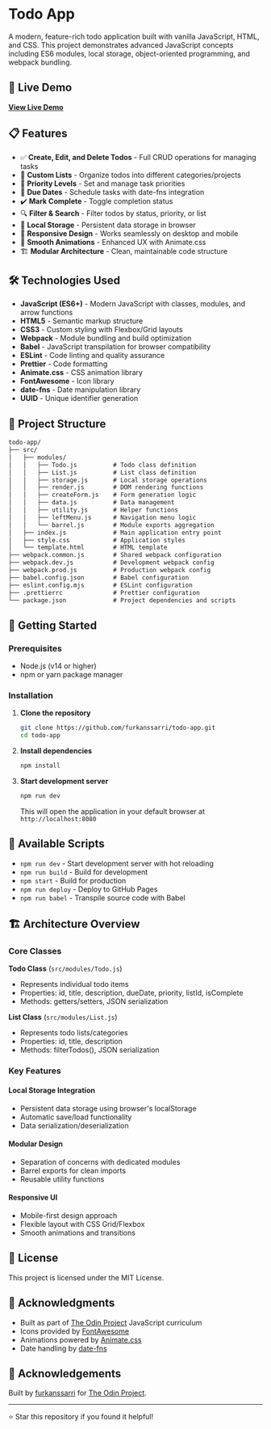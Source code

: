 # Todo App

A modern, feature-rich todo application built with vanilla JavaScript, HTML, and CSS. This project demonstrates advanced JavaScript concepts including ES6 modules, local storage, object-oriented programming, and webpack bundling.

## 🚀 Live Demo

**[View Live Demo](https://furkanssarri.github.io/todo-app/)**

## 📋 Features

-  ✅ **Create, Edit, and Delete Todos** - Full CRUD operations for managing tasks
-  📝 **Custom Lists** - Organize todos into different categories/projects
-  🎯 **Priority Levels** - Set and manage task priorities
-  📅 **Due Dates** - Schedule tasks with date-fns integration
-  ✔️ **Mark Complete** - Toggle completion status
-  🔍 **Filter & Search** - Filter todos by status, priority, or list
-  💾 **Local Storage** - Persistent data storage in browser
-  📱 **Responsive Design** - Works seamlessly on desktop and mobile
-  🎨 **Smooth Animations** - Enhanced UX with Animate.css
-  🏗️ **Modular Architecture** - Clean, maintainable code structure

## 🛠️ Technologies Used

-  **JavaScript (ES6+)** - Modern JavaScript with classes, modules, and arrow functions
-  **HTML5** - Semantic markup structure
-  **CSS3** - Custom styling with Flexbox/Grid layouts
-  **Webpack** - Module bundling and build optimization
-  **Babel** - JavaScript transpilation for browser compatibility
-  **ESLint** - Code linting and quality assurance
-  **Prettier** - Code formatting
-  **Animate.css** - CSS animation library
-  **FontAwesome** - Icon library
-  **date-fns** - Date manipulation library
-  **UUID** - Unique identifier generation

## 📁 Project Structure

```txt
todo-app/
├── src/
│   ├── modules/
│   │   ├── Todo.js          # Todo class definition
│   │   ├── List.js          # List class definition
│   │   ├── storage.js       # Local storage operations
│   │   ├── render.js        # DOM rendering functions
│   │   ├── createForm.js    # Form generation logic
│   │   ├── data.js          # Data management
│   │   ├── utility.js       # Helper functions
│   │   ├── leftMenu.js      # Navigation menu logic
│   │   └── barrel.js        # Module exports aggregation
│   ├── index.js             # Main application entry point
│   ├── style.css            # Application styles
│   └── template.html        # HTML template
├── webpack.common.js        # Shared webpack configuration
├── webpack.dev.js           # Development webpack config
├── webpack.prod.js          # Production webpack config
├── babel.config.json        # Babel configuration
├── eslint.config.mjs        # ESLint configuration
├── .prettierrc              # Prettier configuration
└── package.json             # Project dependencies and scripts
```

## 🚦 Getting Started

### Prerequisites

-  Node.js (v14 or higher)
-  npm or yarn package manager

### Installation

1. **Clone the repository**

   ```bash
   git clone https://github.com/furkanssarri/todo-app.git
   cd todo-app
   ```

2. **Install dependencies**

   ```bash
   npm install
   ```

3. **Start development server**

   ```bash
   npm run dev
   ```

   This will open the application in your default browser at `http://localhost:8080`

## 📜 Available Scripts

-  `npm run dev` - Start development server with hot reloading
-  `npm run build` - Build for development
-  `npm start` - Build for production
-  `npm run deploy` - Deploy to GitHub Pages
-  `npm run babel` - Transpile source code with Babel

## 🏗️ Architecture Overview

### Core Classes

**Todo Class** (`src/modules/Todo.js`)

-  Represents individual todo items
-  Properties: id, title, description, dueDate, priority, listId, isComplete
-  Methods: getters/setters, JSON serialization

**List Class** (`src/modules/List.js`)

-  Represents todo lists/categories
-  Properties: id, title, description
-  Methods: filterTodos(), JSON serialization

### Key Features

#### Local Storage Integration

-  Persistent data storage using browser's localStorage
-  Automatic save/load functionality
-  Data serialization/deserialization

#### Modular Design

-  Separation of concerns with dedicated modules
-  Barrel exports for clean imports
-  Reusable utility functions

#### Responsive UI

-  Mobile-first design approach
-  Flexible layout with CSS Grid/Flexbox
-  Smooth animations and transitions

## 📝 License

This project is licensed under the MIT License.

## 🙏 Acknowledgments

-  Built as part of [The Odin Project](https://www.theodinproject.com/) JavaScript curriculum
-  Icons provided by [FontAwesome](https://fontawesome.com/)
-  Animations powered by [Animate.css](https://animate.style/)
-  Date handling by [date-fns](https://date-fns.org/)

## 👤 Acknowledgements

Built by [furkanssarri](https://github.com/furkanssarri) for [The Odin Project](https://www.theodinproject.com/).

---

⭐ Star this repository if you found it helpful!
